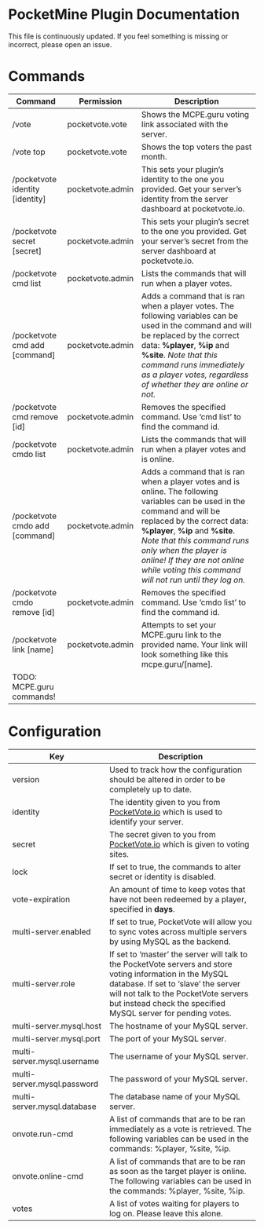 PocketMine Plugin Documentation
===============================

This file is continuously updated. If you feel something is missing or
incorrect, please open an issue.

Commands
========

| Command                         | Permission       | Description                                                                                                                                                                                                                                                                                                                                   |
|---------------------------------|------------------|-----------------------------------------------------------------------------------------------------------------------------------------------------------------------------------------------------------------------------------------------------------------------------------------------------------------------------------------------|
| /vote                           | pocketvote.vote  | Shows the MCPE.guru voting link associated with the server.                                                                                                                                                                                                                                                                                   |
| /vote top                       | pocketvote.vote  | Shows the top voters the past month.                                                                                                                                                                                                                                                                                                          |
| /pocketvote identity [identity] | pocketvote.admin | This sets your plugin’s identity to the one you provided. Get your server’s identity from the server dashboard at pocketvote.io.                                                                                                                                                                                                              |
| /pocketvote secret [secret]     | pocketvote.admin | This sets your plugin’s secret to the one you provided. Get your server’s secret from the server dashboard at pocketvote.io.                                                                                                                                                                                                                  |
| /pocketvote cmd list            | pocketvote.admin | Lists the commands that will run when a player votes.                                                                                                                                                                                                                                                                                         |
| /pocketvote cmd add [command]   | pocketvote.admin | Adds a command that is ran when a player votes. The following variables can be used in the command and will be replaced by the correct data: **%player**, **%ip** and **%site**. *Note that this command runs immediately as a player votes, regardless of whether they are online or not.*                                                   |
| /pocketvote cmd remove [id]     | pocketvote.admin | Removes the specified command. Use ‘cmd list’ to find the command id.                                                                                                                                                                                                                                                                         |
| /pocketvote cmdo list           | pocketvote.admin | Lists the commands that will run when a player votes and is online.                                                                                                                                                                                                                                                                           |
| /pocketvote cmdo add [command]  | pocketvote.admin | Adds a command that is ran when a player votes and is online. The following variables can be used in the command and will be replaced by the correct data: **%player**, **%ip** and **%site**. *Note that this command runs only when the player is online! If they are not online while voting this command will not run until they log on.* |
| /pocketvote cmdo remove [id]    | pocketvote.admin | Removes the specified command. Use ‘cmdo list’ to find the command id.                                                                                                                                                                                                                                                                        |
| /pocketvote link [name]         | pocketvote.admin | Attempts to set your MCPE.guru link to the provided name. Your link will look something like this mcpe.guru/[name].                                                                                                                                                                                                                           |
| TODO: MCPE.guru commands!       |                  |                                                                                                                                                                                                                                                                                                                                               |

Configuration
=============

| Key                         | Description                                                                                                                                                                                                                                                |
|-----------------------------|------------------------------------------------------------------------------------------------------------------------------------------------------------------------------------------------------------------------------------------------------------|
| version                     | Used to track how the configuration should be altered in order to be completely up to date.                                                                                                                                                                |
| identity                    | The identity given to you from [PocketVote.io](https://pocketvote.io) which is used to identify your server.                                                                                                                                               |
| secret                      | The secret given to you from [PocketVote.io](https://pocketvote.io) which is given to voting sites.                                                                                                                                                        |
| lock                        | If set to true, the commands to alter secret or identity is disabled.                                                                                                                                                                                      |
| vote-expiration             | An amount of time to keep votes that have not been redeemed by a player, specified in **days**.                                                                                                                                                            |
| multi-server.enabled        | If set to true, PocketVote will allow you to sync votes across multiple servers by using MySQL as the backend.                                                                                                                                             |
| multi-server.role           | If set to ‘master’ the server will talk to the PocketVote servers and store voting information in the MySQL database. If set to ‘slave’ the server will not talk to the PocketVote servers but instead check the specified MySQL server for pending votes. |
| multi-server.mysql.host     | The hostname of your MySQL server.                                                                                                                                                                                                                         |
| multi-server.mysql.port     | The port of your MySQL server.                                                                                                                                                                                                                             |
| multi-server.mysql.username | The username of your MySQL server.                                                                                                                                                                                                                         |
| multi-server.mysql.password | The password of your MySQL server.                                                                                                                                                                                                                         |
| multi-server.mysql.database | The database name of your MySQL server.                                                                                                                                                                                                                    |
| onvote.run-cmd              | A list of commands that are to be ran immediately as a vote is retrieved. The following variables can be used in the commands: %player, %site, %ip.                                                                                                        |
| onvote.online-cmd           | A list of commands that are to be ran as soon as the target player is online. The following variables can be used in the commands: %player, %site, %ip.                                                                                                    |
| votes                       | A list of votes waiting for players to log on. Please leave this alone.                                                                                                                                                                                    |
